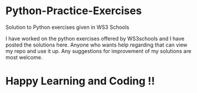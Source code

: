 # Python-Practice-Exercises
Solution to Python exercises given in WS3 Schools

I have worked on the python exercises offered by WS3schools and I have posted the solutions here. 
Anyone who wants help regarding that can view my repo and use it up. 
Any suggestions for improvement of my solutions are most welcome.

# Happy Learning and Coding !!
